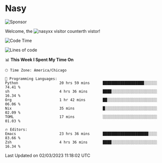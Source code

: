 # Nasy

<!--
<p align="center">
<img height="200" src="https://github-readme-stats.vercel.app/api?username=nasyxx&count_private=true&show_icons=true&theme=dracula&include_all_commits=true"/>
<img height="200" src="https://github-readme-stats.vercel.app/api/top-langs/?username=nasyxx&theme=dracula&hide=html,jupyter+notebook&count_private=true&show_icons=true"/>
</p>

  
----------------
-->

![Sponsor](https://img.shields.io/static/v1.svg?label=Sponsor&message=%E2%9D%A4&logo=GitHub&style=flat&color=pink)
 
Welcome, the ![nasyxx visitor counter](https://count.getloli.com/get/@nasyxx?theme=rule34)th vistor!
 
<!--START_SECTION:waka-->
![Code Time](http://img.shields.io/badge/Code%20Time-3%2C201%20hrs%2051%20mins-blue)

![Lines of code](https://img.shields.io/badge/From%20Hello%20World%20I%27ve%20Written-6.0%20million%20lines%20of%20code-blue)

📊 **This Week I Spent My Time On** 

```text
🕑︎ Time Zone: America/Chicago

💬 Programming Languages: 
Python                   20 hrs 59 mins      ███████████████████░░░░░░   74.41 % 
sh                       4 hrs 36 mins       ████░░░░░░░░░░░░░░░░░░░░░   16.34 % 
Org                      1 hr 42 mins        ██░░░░░░░░░░░░░░░░░░░░░░░   06.06 % 
Nix                      35 mins             █░░░░░░░░░░░░░░░░░░░░░░░░   02.09 % 
TOML                     17 mins             ░░░░░░░░░░░░░░░░░░░░░░░░░   01.03 % 

🔥 Editors: 
Emacs                    23 hrs 36 mins      █████████████████████░░░░   83.66 % 
Zsh                      4 hrs 36 mins       ████░░░░░░░░░░░░░░░░░░░░░   16.34 % 
```


 Last Updated on 02/03/2023 11:18:02 UTC
<!--END_SECTION:waka-->

<!-- ![visitors](https://visitor-badge.laobi.icu/badge?page_id=nasyxx.nasyxx) -->
